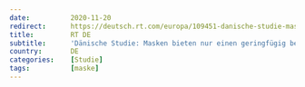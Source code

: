 ```yaml
---
date:          2020-11-20
redirect:      https://deutsch.rt.com/europa/109451-danische-studie-masken-bieten-nur/
title:         RT DE
subtitle:      'Dänische Studie: Masken bieten nur einen geringfügig besseren Corona-Schutz'
country:       DE
categories:    [Studie]
tags:          [maske]
---
```

